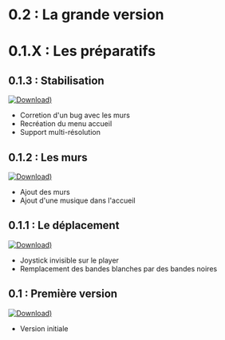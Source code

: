 <!-- TITLE: Changlogs -->
<!-- SUBTITLE: La liste des changements effectués à chaque version -->

# 0.2 : La grande version

# 0.1.X : Les préparatifs
## 0.1.3 : Stabilisation
<span>[![Download)](https://img.shields.io/badge/Download-0.1.3-blue.svg?style=flat-square)](https://github.com/06-Games/Angry-Dash/releases/tag/0.1.3)</span>
* Corretion d'un bug avec les murs
* Recréation du menu accueil
* Support multi-résolution



## 0.1.2 : Les murs
[![Download)](https://img.shields.io/badge/Download-0.1.2-blue.svg?style=flat-square)](https://github.com/06-Games/Angry-Dash/releases/tag/0.1.2)
* Ajout des murs
* Ajout d'une musique dans l'accueil

## 0.1.1 : Le déplacement
[![Download)](https://img.shields.io/badge/Download-0.1.1-blue.svg?style=flat-square)](https://github.com/06-Games/Angry-Dash/releases/tag/0.1.1)
* Joystick invisible sur le player
* Remplacement des bandes blanches par des bandes noires

## 0.1 : Première version
[![Download)](https://img.shields.io/badge/Download-0.1-blue.svg?style=flat-square)](https://github.com/06-Games/Angry-Dash/releases/tag/0.1)
* Version initiale